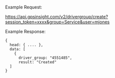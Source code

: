 Example Request:

https://api.gpsinsight.com/v2/drivergroup/create?session_token=xxxx&group=Service&user=mjones

Example Response:

    {
      head: { .... },
      data: [
        {
          driver_group: "4551485",
          result: "Created"
      ]
    }
